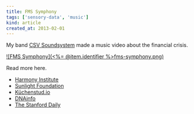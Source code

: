```yaml
---
title: FMS Symphony
tags: ['sensory-data', 'music']
kind: article
created_at: 2013-02-01
---
```

My band [CSV Soundsystem](http://csvsoundsystem.com) made a music video
about the financial crisis.

[![FMS Symphony](<%= @item.identifier %>fms-symphony.png)](http://fms.csvsoundsystem.com)



Read more here.

* [Harmony Institute](http://harmony-institute.org/therippleeffect/2013/02/13/hi-data-analysts-make-music-at-bicoastal-datafest/)
* [Sunlight Foundation](http://sunlightfoundation.com/blog/2013/02/04/datafest-amazing-things-can-happen-in-a-very-short-time/)
* [Küchenstud.io](http://www.kuechenstud.io/datenschau/podcast/ds008/)
* [DNAinfo](http://www.dnainfo.com/new-york/20130429/greenpoint/data-driven-band-csv-soundsystem-makes-music-from-spreadsheets)
* [The Stanford Daily](http://www.stanforddaily.com/2013/02/03/stanford-and-columbia-host-bicoastal-datafest/)
